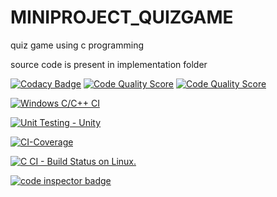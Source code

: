 # MINIPROJECT_QUIZGAME
quiz game using c programming


source code is present in implementation folder


[![Codacy Badge](https://api.codacy.com/project/badge/Grade/11111e30f1e1417d9693d3d5e980f04a)](https://app.codacy.com/gh/spoortinaik99/MINIPROJECT_QUIZGAME?utm_source=github.com&utm_medium=referral&utm_content=spoortinaik99/MINIPROJECT_QUIZGAME&utm_campaign=Badge_Grade_Settings)
[![Code Quality Score](https://www.code-inspector.com/project/24689/score/svg)](<https://frontend.code-inspector.com/public/project/24689/MINIPROJECT_QUIZGAME/dashboard>)
[![Code Quality Score](https://www.code-inspector.com/project/24689/status/svg)](<https://frontend.code-inspector.com/public/project/24689/MINIPROJECT_QUIZGAME/dashboard>)


[![Windows C/C++ CI](https://github.com/spoortinaik99/MINIPROJECT_QUIZGAME/actions/workflows/main.yml/badge.svg)](https://github.com/spoortinaik99/MINIPROJECT_QUIZGAME/actions/workflows/main.yml)

[![Unit Testing - Unity](https://github.com/spoortinaik99/MINIPROJECT_QUIZGAME/actions/workflows/unity.yml/badge.svg)](https://github.com/spoortinaik99/MINIPROJECT_QUIZGAME/actions/workflows/unity.yml)

[![CI-Coverage](https://github.com/spoortinaik99/MINIPROJECT_QUIZGAME/actions/workflows/code_coverage.yml/badge.svg)](https://github.com/spoortinaik99/MINIPROJECT_QUIZGAME/actions/workflows/code_coverage.yml)

[![C CI - Build Status on Linux.](https://github.com/spoortinaik99/MINIPROJECT_QUIZGAME/actions/workflows/c-buildWin.yml/badge.svg)](https://github.com/spoortinaik99/MINIPROJECT_QUIZGAME/actions/workflows/c-buildWin.yml)

<a href="https://frontend.code-inspector.com/public/user/github/spoortinaik99">
   <img src="https://code-inspector.com/public/badge/user/github/spoortinaik99?style=light" alt="code inspector badge" />
</a>
